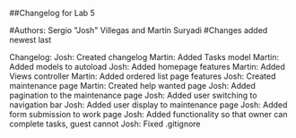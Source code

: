 ##Changelog for Lab 5

#Authors: Sergio "Josh" Villegas and Martin Suryadi
#Changes added newest last

Changelog:
Josh:   Created changelog
Martin: Added Tasks model
Martin: Added models to autoload
Josh:   Added homepage features
Martin: Added Views controller
Martin: Added ordered list page features
Josh:   Created maintenance page
Martin: Created help wanted page
Josh:   Added pagination to the maintenance page
Josh:   Added user switching to navigation bar
Josh:   Added user display to maintenance page
Josh:   Added form submission to work page
Josh:   Added functionality so that owner can complete tasks, guest cannot
Josh:   Fixed .gitignore